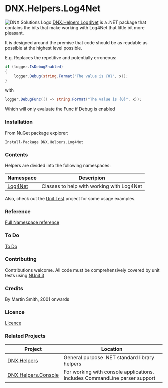 # DNX.Helpers.Log4Net

![DNX Solutions Logo](http://dnx-solutions.co.uk/favicon-32x32.png)
[DNX.Helpers.Log4Net](http://github.com/martinsmith1968/DNX.Helpers.Log4Net) is a .NET package that contains the bits that make working with Log4Net that little bit more pleasant.

It is designed around the premise that code should be as readable as possible at the highest level possible.

E.g. Replaces the repetitive and potentially erroneous:

```csharp
if (logger.IsDebugEnabled)
{
    logger.Debug(string.Format("The value is {0}", x));
}
```

with

```csharp
logger.DebugFunc(() => string.Format("The value is {0}", x));
```

Which will only evaluate the Func if Debug is enabled

### Installation

From NuGet package explorer:

`Install-Package DNX.Helpers.Log4Net`

### Contents

Helpers are divided into the following namespaces:

| Namespace | Descripion |
| --- | --- |
| [Log4Net](Docs/Log4Net.md) | Classes to help with working with Log4Net |

Also, check out the [Unit Test](Test.DNX.Helpers.Log4Net) project for some usage examples.

### Reference

[Full Namespace reference](Reference/reference.md)

### To Do

[To Do](todo.md)

### Contributing

Contributions welcome. All code must be comprehensively covered by unit tests using [NUnit 3](http://www.nunit.org)

### Credits

By Martin Smith, 2001 onwards

### Licence

[Licence](licence.txt)

### Related Projects

| Project | Location |
| --- | --- |
| [DNX.Helpers](http://github.com/martinsmith1968/DNX.Helpers) | General purpose .NET standard library helpers |
| [DNX.Helpers.Console](http://github.com/martinsmith1968/DNX.Helpers.Console) | For working with console applications. Includes CommandLine parser support |
